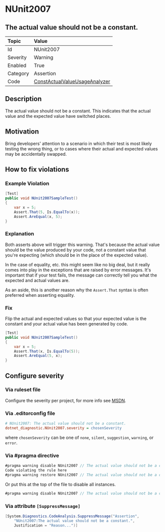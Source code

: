 # NUnit2007

## The actual value should not be a constant.

| Topic    | Value
| :--      | :--
| Id       | NUnit2007
| Severity | Warning
| Enabled  | True
| Category | Assertion
| Code     | [ConstActualValueUsageAnalyzer](https://github.com/nunit/nunit.analyzers/blob/0.5.0/src/nunit.analyzers/ConstActualValueUsage/ConstActualValueUsageAnalyzer.cs)

## Description

The actual value should not be a constant. This indicates that the actual value and the expected value have switched places.

## Motivation

Bring developers' attention to a scenario in which their test is most likely testing the wrong thing, or to cases where their actual and expected values may be accidentally swapped.

## How to fix violations

### Example Violation

```csharp
[Test]
public void NUnit2007SampleTest()
{
    var x = 5;
    Assert.That(5, Is.EqualTo(x));
    Assert.AreEqual(x, 5);
}
```

### Explanation

Both asserts above will trigger this warning. That's because the actual value should be the value produced by your code, not a constant value that you're expecting (which should be in the place of the expected value).

In the case of equality, etc. this might seem like no big deal, but it really comes into play in the exceptions that are raised by error messages. It's important that if your test fails, the message can correctly tell you what the expected and actual values are.

As an aside, this is another reason why the `Assert.That` syntax is often preferred when asserting equality.

### Fix

Flip the actual and expected values so that your expected value is the constant and your actual value has been generated by code.

```csharp
[Test]
public void NUnit2007SampleTest()
{
    var x = 5;
    Assert.That(x, Is.EqualTo(5));
    Assert.AreEqual(5, x);
}
```

<!-- start generated config severity -->
## Configure severity

### Via ruleset file

Configure the severity per project, for more info see [MSDN](https://msdn.microsoft.com/en-us/library/dd264949.aspx).

### Via .editorconfig file

```ini
# NUnit2007: The actual value should not be a constant.
dotnet_diagnostic.NUnit2007.severity = chosenSeverity
```

where `chosenSeverity` can be one of `none`, `silent`, `suggestion`, `warning`, or `error`.

### Via #pragma directive

```csharp
#pragma warning disable NUnit2007 // The actual value should not be a constant.
Code violating the rule here
#pragma warning restore NUnit2007 // The actual value should not be a constant.
```

Or put this at the top of the file to disable all instances.

```csharp
#pragma warning disable NUnit2007 // The actual value should not be a constant.
```

### Via attribute `[SuppressMessage]`

```csharp
[System.Diagnostics.CodeAnalysis.SuppressMessage("Assertion",
    "NUnit2007:The actual value should not be a constant.",
    Justification = "Reason...")]
```
<!-- end generated config severity -->

